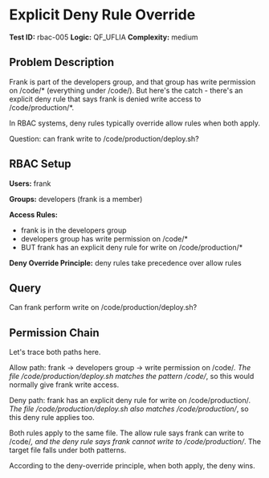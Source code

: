 # Explicit Deny Rule Override

**Test ID:** rbac-005
**Logic:** QF_UFLIA
**Complexity:** medium

## Problem Description

Frank is part of the developers group, and that group has write permission on /code/* (everything under /code/). But here's the catch - there's an explicit deny rule that says frank is denied write access to /code/production/*.

In RBAC systems, deny rules typically override allow rules when both apply.

Question: can frank write to /code/production/deploy.sh?

## RBAC Setup

**Users:** frank

**Groups:** developers (frank is a member)

**Access Rules:**
- frank is in the developers group
- developers group has write permission on /code/*
- BUT frank has an explicit deny rule for write on /code/production/*

**Deny Override Principle:** deny rules take precedence over allow rules

## Query

Can frank perform write on /code/production/deploy.sh?

## Permission Chain

Let's trace both paths here.

Allow path: frank → developers group → write permission on /code/*. The file /code/production/deploy.sh matches the pattern /code/*, so this would normally give frank write access.

Deny path: frank has an explicit deny rule for write on /code/production/*. The file /code/production/deploy.sh also matches /code/production/*, so this deny rule applies too.

Both rules apply to the same file. The allow rule says frank can write to /code/*, and the deny rule says frank cannot write to /code/production/*. The target file falls under both patterns.

According to the deny-override principle, when both apply, the deny wins.
